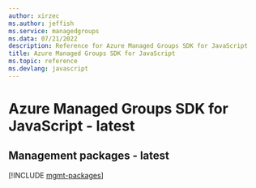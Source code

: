 ```yaml
---
author: xirzec
ms.author: jeffish
ms.service: managedgroups
ms.data: 07/21/2022
description: Reference for Azure Managed Groups SDK for JavaScript
title: Azure Managed Groups SDK for JavaScript
ms.topic: reference
ms.devlang: javascript
---
```

# Azure Managed Groups SDK for JavaScript - latest

## Management packages - latest
[!INCLUDE [mgmt-packages](managed-groups-mgmt-index.md)]